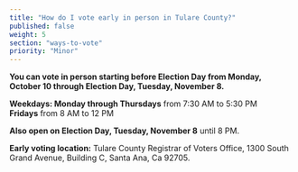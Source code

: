 ```yaml
---
title: "How do I vote early in person in Tulare County?"
published: false
weight: 5
section: "ways-to-vote"
priority: "Minor"
---
```


**You can vote in person starting before Election Day from Monday, October 10 through Election Day, Tuesday, November 8.**  

**Weekdays: Monday through Thursdays** from 7:30 AM to 5:30 PM  
            **Fridays** from 8 AM to 12 PM  

**Also open on Election Day, Tuesday, November 8** until 8 PM.  

**Early voting location:** Tulare County Registrar of Voters Office, 1300 South Grand Avenue, Building C, Santa Ana, Ca 92705.  
